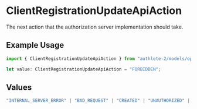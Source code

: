 # ClientRegistrationUpdateApiAction

The next action that the authorization server implementation should take.


## Example Usage

```typescript
import { ClientRegistrationUpdateApiAction } from "authlete-2/models/operations";

let value: ClientRegistrationUpdateApiAction = "FORBIDDEN";
```

## Values

```typescript
"INTERNAL_SERVER_ERROR" | "BAD_REQUEST" | "CREATED" | "UNAUTHORIZED" | "FORBIDDEN" | "JSON" | "JWT" | "OK"
```